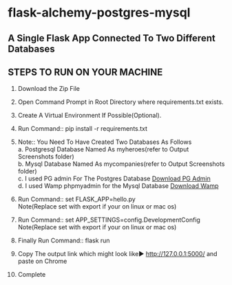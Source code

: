 # flask-alchemy-postgres-mysql
## A Single Flask App Connected To Two Different Databases

## STEPS TO RUN ON YOUR MACHINE

1. Download the Zip File

2. Open Command Prompt in Root Directory where requirements.txt exists.

3. Create A Virtual Environment If Possible(Optional).

4. Run Command:: pip install -r requirements.txt

5. Note:: You Need To Have Created Two Databases As Follows<br>
                a. Postgresql Database Named As myheroes(refer to Output Screenshots folder)<br>
                b. Mysql Database Named As mycompanies(refer to Output Screenshots folder)<br>
                c. I used PG admin For The Postgres Database [Download PG Admin](https://www.pgadmin.org/download/)<br>
                d. I used Wamp phpmyadmin for the Mysql Database [Download Wamp](https://www.wampserver.com/en/)<br>

6. Run Command:: set FLASK_APP=hello.py<br>
    Note(Replace set with export if your on linux or mac os)

7. Run Command:: set APP_SETTINGS=config.DevelopmentConfig         
    Note(Replace set with export if your on linux or mac os)

8. Finally Run Command:: flask run
9. Copy The output link which might look like► http://127.0.0.1:5000/ and paste on Chrome
10. Complete







